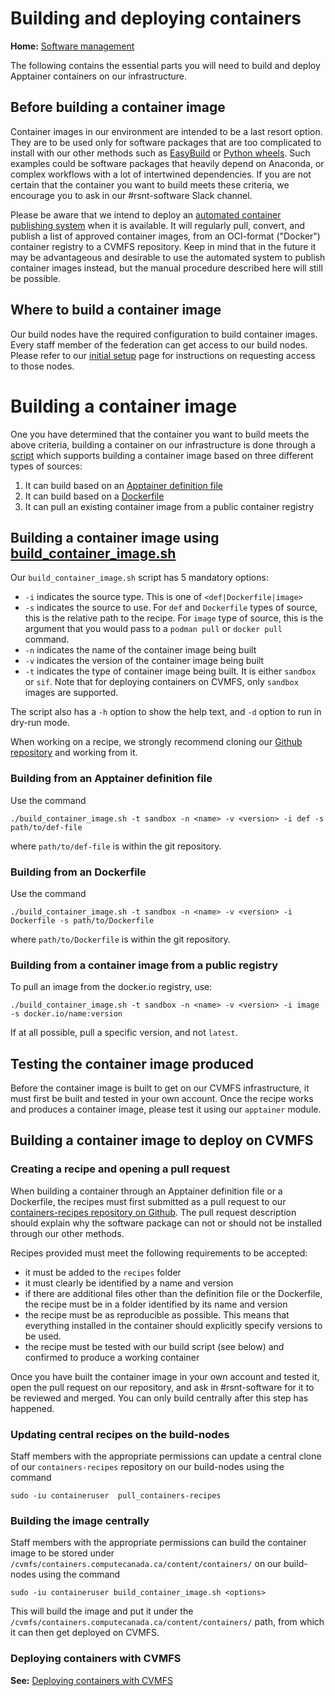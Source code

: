 # Building and deploying containers

**Home:** [Software management](INDEX.md)

The following contains the essential parts you will need to build and deploy Apptainer containers on our
infrastructure. 

## Before building a container image
Container images in our environment are intended to be a last resort option. They are to be used only for software packages that are too complicated to install with our other methods such as [EasyBuild](easybuild.md) or [Python wheels](python.md). Such examples could be software packages that heavily depend on Anaconda, or complex workflows with a lot of intertwined dependencies. If you are not certain that the container you want to build meets these criteria, we encourage you to ask in our #rsnt-software Slack channel. 

Please be aware that we intend to deploy an [automated container publishing system](https://cvmfs.readthedocs.io/en/latest/cpt-containers.html#distributing-container-images-on-cernvm-fs) when it is available. It will regularly pull, convert, and publish a list of approved container images, from an OCI-format ("Docker") container registry to a CVMFS repository. Keep in mind that in the future it may be advantageous and desirable to use the automated system to publish container images instead, but the manual procedure described here will still be possible.

## Where to build a container image 
Our build nodes have the required configuration to build container images. Every staff member of the federation can get access to our build nodes. Please refer to our [initial setup](https://github.com/ComputeCanada/software-stack/blob/containers-doc/doc/setup.md#before-you-begin) page for instructions on requesting access to those nodes.

# Building a container image
One you have determined that the container you want to build meets the above criteria, building a container on our infrastructure is done through a [script](https://github.com/ComputeCanada/containers-recipes/blob/main/build_container_image.sh) which supports building a container image based on three different types of sources:
1. It can build based on an [Apptainer definition file](https://apptainer.org/docs/user/main/definition_files.html)
2. It can build based on a [Dockerfile](https://docs.docker.com/engine/reference/builder)
3. It can pull an existing container image from a public container registry

## Building a container image using [build_container_image.sh](https://github.com/ComputeCanada/containers-recipes/blob/main/build_container_image.sh)
Our `build_container_image.sh` script has 5 mandatory options: 
* `-i` indicates the source type. This is one of `<def|Dockerfile|image>`
* `-s` indicates the source to use. For `def` and `Dockerfile` types of source, this is the relative path to the recipe. For `image` type of source, this is the argument that you would pass to a `podman pull` or `docker pull` command. 
* `-n` indicates the name of the container image being built
* `-v` indicates the version of the container image being built
* `-t` indicates the type of container image being built. It is either `sandbox` or `sif`. Note that for deploying containers on CVMFS, only `sandbox` images are supported. 

The script also has a `-h` option to show the help text, and `-d` option to run in dry-run mode. 

When working on a recipe, we strongly recommend cloning our [Github repository](https://github.com/ComputeCanada/containers-recipes) and working from it. 

### Building from an Apptainer definition file
Use the command
```
./build_container_image.sh -t sandbox -n <name> -v <version> -i def -s path/to/def-file
``` 
where `path/to/def-file` is within the git repository. 

### Building from an Dockerfile
Use the command
```
./build_container_image.sh -t sandbox -n <name> -v <version> -i Dockerfile -s path/to/Dockerfile
``` 
where `path/to/Dockerfile` is within the git repository. 

### Building from a container image from a public registry
To pull an image from the docker.io registry, use: 
```
./build_container_image.sh -t sandbox -n <name> -v <version> -i image -s docker.io/name:version
``` 
If at all possible, pull a specific version, and not `latest`. 

## Testing the container image produced
Before the container image is built to get on our CVMFS infrastructure, it must first be built and tested in your own account. Once the recipe works and produces a container image, please test it using our `apptainer` module.

## Building a container image to deploy on CVMFS
### Creating a recipe and opening a pull request
When building a container through an Apptainer definition file or a Dockerfile, the recipes must first submitted as a pull request to our [containers-recipes repository on Github](https://github.com/ComputeCanada/containers-recipes/tree/main). The pull request description should explain why the software package can not or should not be installed through our other methods. 

Recipes provided must meet the following requirements to be accepted:
* it must be added to the `recipes` folder
* it must clearly be identified by a name and version
* if there are additional files other than the definition file or the Dockerfile, the recipe must be in a folder identified by its name and version
* the recipe must be as reproducible as possible. This means that everything installed in the container should explicitly specify versions to be used. 
* the recipe must be tested with our build script (see below) and confirmed to produce a working container

Once you have built the container image in your own account and tested it, open the pull request on our repository, and ask in #rsnt-software for it to be reviewed and merged. You can only build centrally after this step has happened. 

### Updating central recipes on the build-nodes
Staff members with the appropriate permissions can update a central clone of our `containers-recipes` repository on our build-nodes using the command
```
sudo -iu containeruser  pull_containers-recipes
``` 

### Building the image centrally
Staff members with the appropriate permissions can build the container image to be stored under `/cvmfs/containers.computecanada.ca/content/containers/` on our build-nodes using the command
```
sudo -iu containeruser build_container_image.sh <options>
``` 

This will build the image and put it under the `/cvmfs/containers.computecanada.ca/content/containers/` path, from which it can then get deployed on CVMFS.

### Deploying containers with CVMFS

**See:** [Deploying containers with CVMFS](cvmfs.md#deploying-containers-with-cvmfs)

